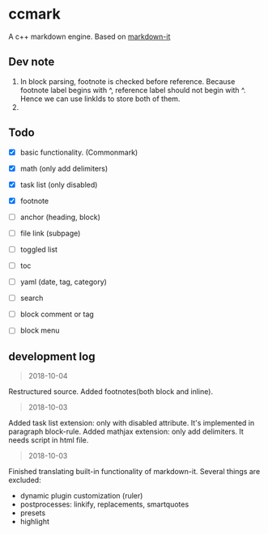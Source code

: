 # ccmark
A c++ markdown engine. Based on [markdown-it](https://github.com/markdown-it/markdown-it)

## Dev note
1. In block parsing, footnote is checked before reference. Because
footnote label begins with ^, reference label should not begin with ^.
Hence we can use linkIds to store both of them.
2.
## Todo
- [x] basic functionality. (Commonmark)
- [x] math (only add delimiters)
- [x] task list (only disabled)
- [x] footnote
- [ ] anchor (heading, block)
- [ ] file link (subpage)
- [ ] toggled list
- [ ] toc
- [ ] yaml (date, tag, category)
- [ ] search
- [ ] block comment or tag
- [ ] block menu



## development log
> 2018-10-04

Restructured source. Added footnotes(both block and inline).

> 2018-10-03

Added task list extension: only with disabled attribute. It's implemented
in paragraph block-rule. Added mathjax extension: only add delimiters.
It needs script in html file.

> 2018-10-03

Finished translating built-in functionality of markdown-it. Several things are excluded:
* dynamic plugin customization (ruler)
* postprocesses: linkify, replacements, smartquotes
* presets
* highlight



